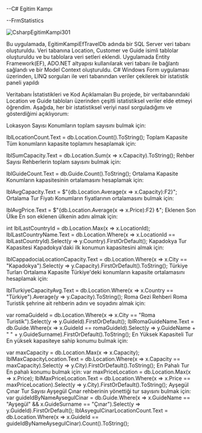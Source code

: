 --C# Egitim Kampı

--FrmStatistics

![CsharpEgitimKampi301](https://github.com/user-attachments/assets/b84d98c4-3df3-4468-aa9d-a01231372809)

Bu uygulamada, EgitimKampiEfTravelDb adında bir SQL Server veri tabanı oluşturuldu. Veri tabanına Location, Customer ve Guide isimli tablolar oluşturuldu ve bu tablolara veri setleri eklendi. Uygulamada Entity Framework(EF), ADO.NET altyapısı kullanılarak veri tabanı ile bağlantı sağlandı ve bir Model Context oluşturuldu. C# Windows Form uygulaması üzerinden, LINQ sorguları ile veri tabanından veriler çekilerek bir istatistik paneli yapıldı

Veritabanı İstatistikleri ve Kod Açıklamaları
Bu projede, bir veritabanındaki Location ve Guide tabloları üzerinden çeşitli istatistiksel veriler elde etmeyi öğrendim. Aşağıda, her bir istatistiksel veriyi nasıl sorguladığımı ve gösterdiğimi açıklıyorum:

Lokasyon Sayısı
Konumların toplam sayısını bulmak için:

lblLocationCount.Text = db.Location.Count().ToString();
Toplam Kapasite
Tüm konumların kapasite toplamını hesaplamak için:

lblSumCapacity.Text = db.Location.Sum(x => x.Capacity).ToString();
Rehber Sayısı
Rehberlerin toplam sayısını bulmak için:

lblGuideCount.Text = db.Guide.Count().ToString();
Ortalama Kapasite
Konumların kapasitesinin ortalamasını hesaplamak için:

lblAvgCapacity.Text = $"{db.Location.Average(x => x.Capacity):F2}";
Ortalama Tur Fiyatı
Konumların fiyatlarının ortalamasını bulmak için:

lblAvgPrice.Text = $"{db.Location.Average(x => x.Price):F2} ₺";
Eklenen Son Ülke
En son eklenen ülkenin adını almak için:

int lblLastCountryId = db.Location.Max(x => x.LocationId);
lblLastCountryName.Text = db.Location.Where(x => x.LocationId == lblLastCountryId).Select(y => y.Country).FirstOrDefault();
Kapadokya Tur Kapasitesi
Kapadokya'daki ilk konumun kapasitesini almak için:

lblCappadociaLocationCapacity.Text = db.Location.Where(x => x.City == "Kapadokya").Select(y => y.Capacity).FirstOrDefault().ToString();
Türkiye Turları Ortalama Kapasite
Türkiye'deki konumların kapasite ortalamasını hesaplamak için:

lblTurkiyeCapacityAvg.Text = db.Location.Where(x => x.Country == "Türkiye").Average(y => y.Capacity).ToString();
Roma Gezi Rehberi
Roma Turistik şehrine ait rehberin adını ve soyadını almak için:

var romaGuideId = db.Location.Where(x => x.City == "Roma Turistik").Select(y => y.GuideId).FirstOrDefault();
lblRomaGuideName.Text = db.Guide.Where(x => x.GuideId == romaGuideId).Select(y => y.GuideName + " " + y.GuideSurname).FirstOrDefault().ToString();
En Yüksek Kapasiteli Tur
En yüksek kapasiteye sahip konumu bulmak için:

var maxCapacity = db.Location.Max(x => x.Capacity);
lblMaxCapacityLocation.Text = db.Location.Where(x => x.Capacity == maxCapacity).Select(y => y.City).FirstOrDefault().ToString();
En Pahalı Tur
En pahalı konumu bulmak için:
var maxPriceLocation = db.Location.Max(x => x.Price);
lblMaxPriceLocation.Text = db.Location.Where(x => x.Price == maxPriceLocation).Select(y => y.City).FirstOrDefault().ToString();
Ayşegül Çınar Tur Sayısı
Ayşegül Çınar rehberinin yönettiği tur sayısını bulmak için:
var guideIdByNameAysegulCinar = db.Guide.Where(x => x.GuideName == "Ayşegül" && x.GuideSurname == "Çınar").Select(y => y.GuideId).FirstOrDefault();
lblAsyegulCinarLocationCount.Text = db.Location.Where(x => x.GuideId == guideIdByNameAysegulCinar).Count().ToString();
